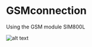 # GSMconnection
Using the GSM module SIM800L

![alt text](https://raw.githubusercontent.com/username/projectname/branch/path/to/img.png)
